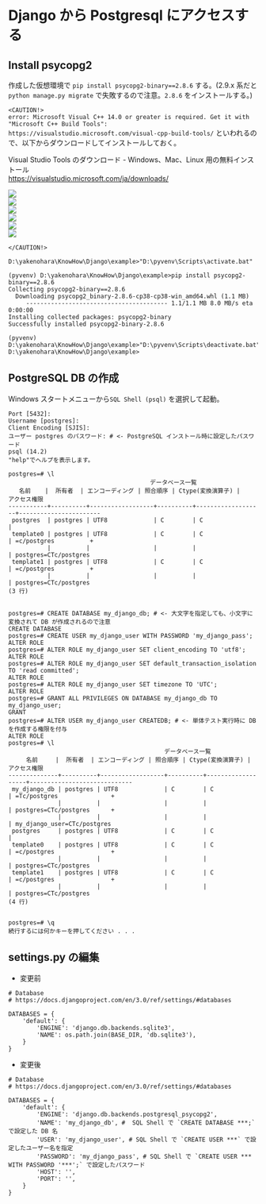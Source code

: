 # Django から Postgresql にアクセスする

## Install psycopg2

作成した仮想環境で `pip install psycopg2-binary==2.8.6` する。(2.9.x 系だと `python manage.py migrate` で失敗するので注意。`2.8.6` をインストールする。)  

`<CAUTION!>`  
`error: Microsoft Visual C++ 14.0 or greater is required. Get it with "Microsoft C++ Build Tools": https://visualstudio.microsoft.com/visual-cpp-build-tools/` といわれるので、以下からダウンロードしてインストールしておく。

Visual Studio Tools のダウンロード - Windows、Mac、Linux 用の無料インストール  
https://visualstudio.microsoft.com/ja/downloads/  

![](assets/images/ms-build-tools-02.svg)  
![](assets/images/2022-03-16-15-34-04.png)  
![](assets/images/2022-03-16-15-34-17.png)  
![](assets/images/ms-build-tools-03.svg)  
![](assets/images/2022-03-16-15-37-43.png)  
![](assets/images/2022-03-16-15-46-14.png)  

`</CAUTION!>`  

```
D:\yakenohara\KnowHow\Django\example>"D:\pyvenv\Scripts\activate.bat"

(pyvenv) D:\yakenohara\KnowHow\Django\example>pip install psycopg2-binary==2.8.6
Collecting psycopg2-binary==2.8.6
  Downloading psycopg2_binary-2.8.6-cp38-cp38-win_amd64.whl (1.1 MB)
     ---------------------------------------- 1.1/1.1 MB 8.0 MB/s eta 0:00:00
Installing collected packages: psycopg2-binary
Successfully installed psycopg2-binary-2.8.6

(pyvenv) D:\yakenohara\KnowHow\Django\example>"D:\pyvenv\Scripts\deactivate.bat"
D:\yakenohara\KnowHow\Django\example>
```

## PostgreSQL DB の作成

Windows スタートメニューから`SQL Shell (psql)` を選択して起動。  

```
Port [5432]:
Username [postgres]:
Client Encoding [SJIS]:
ユーザー postgres のパスワード: # <- PostgreSQL インストール時に設定したパスワード
psql (14.2)
"help"でヘルプを表示します。

postgres=# \l
                                        データベース一覧
   名前    |  所有者  | エンコーディング | 照合順序 | Ctype(変換演算子) |     アクセス権限
-----------+----------+------------------+----------+-------------------+-----------------------
 postgres  | postgres | UTF8             | C        | C                 |
 template0 | postgres | UTF8             | C        | C                 | =c/postgres          +
           |          |                  |          |                   | postgres=CTc/postgres
 template1 | postgres | UTF8             | C        | C                 | =c/postgres          +
           |          |                  |          |                   | postgres=CTc/postgres
(3 行)


postgres=# CREATE DATABASE my_django_db; # <- 大文字を指定しても、小文字に変換されて DB が作成されるので注意
CREATE DATABASE
postgres=# CREATE USER my_django_user WITH PASSWORD 'my_django_pass';
ALTER ROLE
postgres=# ALTER ROLE my_django_user SET client_encoding TO 'utf8';
ALTER ROLE
postgres=# ALTER ROLE my_django_user SET default_transaction_isolation TO 'read committed';
ALTER ROLE
postgres=# ALTER ROLE my_django_user SET timezone TO 'UTC';
ALTER ROLE
postgres=# GRANT ALL PRIVILEGES ON DATABASE my_django_db TO my_django_user;
GRANT
postgres=# ALTER USER my_django_user CREATEDB; # <- 単体テスト実行時に DB を作成する権限を付与
ALTER ROLE
postgres=# \l
                                            データベース一覧
     名前     |  所有者  | エンコーディング | 照合順序 | Ctype(変換演算子) |        アクセス権限
--------------+----------+------------------+----------+-------------------+-----------------------------
 my_django_db | postgres | UTF8             | C        | C                 | =Tc/postgres               +
              |          |                  |          |                   | postgres=CTc/postgres      +
              |          |                  |          |                   | my_django_user=CTc/postgres
 postgres     | postgres | UTF8             | C        | C                 |
 template0    | postgres | UTF8             | C        | C                 | =c/postgres                +
              |          |                  |          |                   | postgres=CTc/postgres
 template1    | postgres | UTF8             | C        | C                 | =c/postgres                +
              |          |                  |          |                   | postgres=CTc/postgres
(4 行)


postgres=# \q
続行するには何かキーを押してください . . .
```

## settings.py の編集

 - 変更前  
```
# Database
# https://docs.djangoproject.com/en/3.0/ref/settings/#databases

DATABASES = {
    'default': {
        'ENGINE': 'django.db.backends.sqlite3',
        'NAME': os.path.join(BASE_DIR, 'db.sqlite3'),
    }
}
```
 - 変更後  
```
# Database
# https://docs.djangoproject.com/en/3.0/ref/settings/#databases

DATABASES = {
    'default': {
        'ENGINE': 'django.db.backends.postgresql_psycopg2',
        'NAME': 'my_django_db', #  SQL Shell で `CREATE DATABASE ***;` で設定した DB 名
        'USER': 'my_django_user', # SQL Shell で `CREATE USER ***` で設定したユーザー名を指定
        'PASSWORD': 'my_django_pass', # SQL Shell で `CREATE USER ***  WITH PASSWORD '***';` で設定したパスワード
        'HOST': '',
        'PORT': '',
    }
}
```